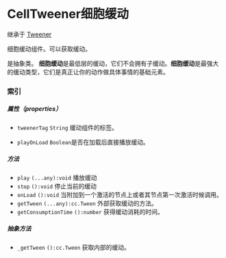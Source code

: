 # CellTweener细胞缓动

继承于 [Tweener](Tweener缓动组件.md)

细胞缓动组件。可以获取缓动。

是抽象类。
**细胞缓动**是最低层的缓动，它们不会拥有子缓动。**细胞缓动**是最强大的缓动类型，它们是真正让你的动作做具体事情的基础元素。

### 索引

##### 属性（properties）

- `tweenerTag` `String` 缓动组件的标签。

- `playOnLoad` `Boolean`是否在加载后直接播放缓动。

  

##### 方法

- `play` `(...any):void` 播放缓动
- `stop` `():void` 停止当前的缓动
- `onLoad` `():void` 当附加到一个激活的节点上或者其节点第一次激活时候调用。
- `getTween` `(...any):cc.Tween` 外部获取缓动的方法。
- `getConsumptionTime` `():number` 获得缓动消耗的时间。

##### 抽象方法

- `_getTween` `():cc.Tween` 获取内部的缓动。